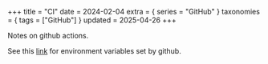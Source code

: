 +++
title = "CI"
date = 2024-02-04
extra = { series = "GitHub" }
taxonomies = { tags = ["GitHub"] }
updated = 2025-04-26
+++

Notes on github actions.

See this [link](https://docs.github.com/en/actions/learn-github-actions/variables#default-environment-variables) for environment variables set by github.
